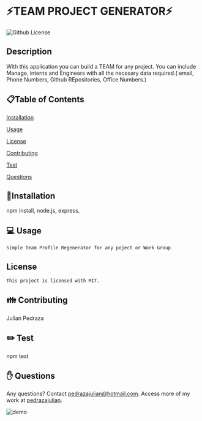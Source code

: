# ⚡TEAM PROJECT GENERATOR⚡

  ![Github License](https://img.shields.io/badge/license-MIT-blue.svg)
  

  ## Description
  With this application you can build a TEAM for any project. You can include Manage, interns and Engineers with all the necesary data required.( email, Phone Numbers, Github REpositories, Office Numbers.)
  
  <ur>
  
  ## 📋Table of Contents

  [Installation](#installation)

  [Usage](#usage)

  
[License](#license)

  
  [Contributing](#contributing)

  [Test](#test)
  
  [Questions](#questions)

  
  ## 💾Installation  
  npm install, node.js, express.

  <ur>

  ## 💻 Usage  
    Simple Team Profile Regenerator for any poject or Work Group
  ## License 
    This project is licensed with MIT.

  <ur>

  ## 👪 Contributing  
  Julian Pedraza
  
  <ur>

  ## ✏️ Test 
  npm test
  <ur>

  ## ✋ Questions 
  Any questions? Contact pedrazajulian@hotmail.com. Access more of my work at [pedrazajulian](https://github.com/pedrazajulian/Team_profile_gen).

  ![demo](https://media.giphy.com/media/av4FTQT6sTgSAxmzan/giphy.gif)
